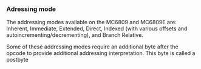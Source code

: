 
### Adressing mode

The addressing modes available on the MC6809 and MC6809E are: Inherent, Immediate, Extended, Direct, Indexed (with various offsets and autoincrementing/decrementing), and Branch Relative. 

Some of these addressing modes require an additional byte after the opcode to provide additional addressing interpretation. This byte is called a postbyte
